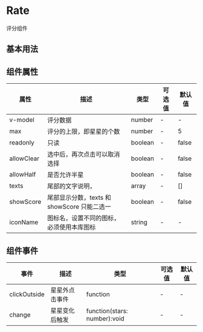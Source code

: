 # Rate

评分组件

## 基本用法

## 组件属性

| 属性       | 描述                                        | 类型    | 可选值 | 默认值 |
| ---------- | ------------------------------------------- | ------- | ------ | ------ |
| v-model    | 评分数据                                    | number  | -      | -      |
| max        | 评分的上限，即星星的个数                    | number  | -      | 5      |
| readonly   | 只读                                        | boolean | -      | false  |
| allowClear | 选中后，再次点击可以取消选择                | boolean | -      | false  |
| allowHalf  | 是否允许半星                                | boolean | -      | false  |
| texts      | 尾部的文字说明，                            | array   | -      | []     |
| showScore  | 尾部显示分数，texts 和 showScore 只能二选一 | boolean | -      | false  |
| iconName   | 图标名，设置不同的图标，必须使用本库图标    | string  | -      | -      |

## 组件事件

| 事件         | 描述           | 类型                         | 可选值 | 默认值 |
| ------------ | -------------- | ---------------------------- | ------ | ------ |
| clickOutside | 星星外点击事件 | function                     | -      | -      |
| change       | 星星变化后触发 | function(stars: number):void | -      | -      |
